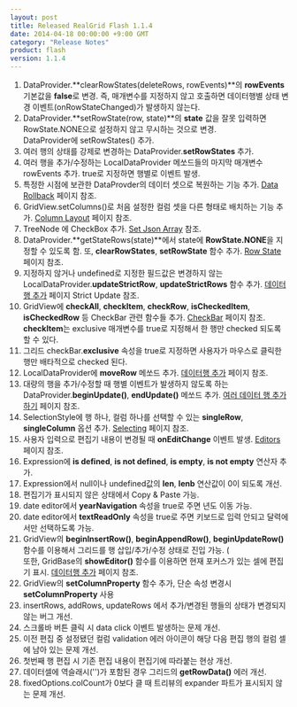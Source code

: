 ```yaml
---
layout: post
title: Released RealGrid Flash 1.1.4
date: 2014-04-18 00:00:00 +9:00 GMT
category: "Release Notes"
product: flash
version: 1.1.4
---
```


1. DataProvider.**clearRowStates(deleteRows, rowEvents)**의 **rowEvents** 기본값을 **false**로 변경. 즉, 매개변수를 지정하지 않고 호출하면 데이터행별 상태 변경 이벤트(onRowStateChanged)가 발생하지 않는다.
2. DataProvider.**setRowState(row, state)**의 **state** 값을 잘못 입력하면 RowState.NONE으로 설정하지 않고 무시하는 것으로 변경.  
     DataProvider에 setRowStates() 추가.
3. 여러 행의 상태를 강제로 변경하는 DataProvider.**setRowStates** 추가.
4. 여러 행을 추가/수정하는 LocalDataProvider 메쏘드들의 마지막 매개변수 rowEvents 추가. true로 지정하면 행별로 이벤트 발생.
5. 특정한 시점에 보관한 DataProvder의 데이터 셋으로 복원하는 기능 추가. [Data Rollback](http://demo.realgrid.com/Demo/DataRollback) 페이지 참조.
6. GridView.setColumns()로 처음 설정한 컬럼 셋을 다른 형태로 배치하는 기능 추가. [Column Layout](http://demo.realgrid.com/Demo/ColumnLayout) 페이지 참조.
7. TreeNode 에 CheckBox 추가. [Set Json Array](http://demo.realgrid.com/Demo/TreeSetJsonData) 참조.
8. DataProvider.**getStateRows(state)**에서 state에 **RowState.NONE**을 지정할 수 있도록 함. 또, **clearRowStates**, **setRowState** 함수 추가. [Row State](http://demo.realgrid.com/Demo/RowState) 페이지 참조.
9. 지정하지 않거나 undefined로 지정한 필드값은 변경하지 않는 LocalDataProvider.**updateStrictRow**, **updateStrictRows** 함수 추가. [데이터행 추가](http://demo.realgrid.com/Demo/AddDataRow) 페이지 Strict Update 참조.
10. GridView에 **checkAll**, **checkItem**, **checkRow**, **isCheckedItem**, **isCheckedRow** 등 CheckBar 관련 함수들 추가. [CheckBar](http://demo.realgrid.com/Demo/CheckBar) 페이지 참조. **checkItem**는 exclusive 매개변수를 true로 지정해서 한 행만 checked 되도록 할 수 있다.
11. 그리드 checkBar.**exclusive** 속성을 true로 지정하면 사용자가 마우스로 클릭한 행만 배타적으로 checked 된다.
12. LocalDataProvider에 **moveRow** 메쏘드 추가. [데이터행 추가](http://demo.realgrid.com/Demo/AddDataRow) 페이지 참조.
13. 대량의 행을 추가/수정할 때 행별 이벤트가 발생하지 않도록 하는 DataProvider.**beginUpdate()**, **endUpdate()** 메쏘드 추가. [여러 데이터 행 추가하기](http://demo.realgrid.com/Demo/AddMultiRows) 페이지 참조.
14. SelectionStyle에 행 하나, 컬럼 하나를 선택할 수 있는 **singleRow**, **singleColumn** 옵션 추가. [Selecting](http://demo.realgrid.com/Demo/Selecting) 페이지 참조.
15. 사용자 입력으로 편집기 내용이 변경될 때 **onEditChange** 이벤트 발생. [Editors](http://demo.realgrid.com/Demo/Editors) 페이지 참조.
16. Expression에 **is defined**, **is not defined**, **is empty**, **is not empty** 연산자 추가.
17. Expression에서 null이나 undefined값의 **len**, **lenb** 연산값이 0이 되도록 개선.
18. 편집기가 표시되지 않은 상태에서 Copy & Paste 가능.
19. date editor에서 **yearNavigation** 속성을 true로 주면 년도 이동 가능.
20. date editor에서 **textReadOnly** 속성을 true로 주면 키보드로 입력 안되고 달력에서만 선택하도록 가능.
21. GridView의 **beginInsertRow()**, **beginAppendRow()**, **beginUpdateRow()** 함수를 이용해서 그리드를 행 삽입/추가/수정 상태로 진입 가능. (  
     또한, GridBase의 **showEditor()** 함수를 이용하면 현재 포커스가 있는 셀에 편집기 표시. [데이터행 추가](http://demo.realgrid.com/Demo/AddDataRow) 페이지 참조.
22. GridView의 **setColumnProperty** 함수 추가, 단순 속성 변경시 **setColumnProperty** 사용
23. insertRows, addRows, updateRows 에서 추가/변경된 행들의 상태가 변경되지 않는 버그 개선.
24. 스크롤바 버튼 클릭 시 data click 이벤트 발생하는 문제 개선.
25. 이전 편집 중 설정됐던 컬럼 validation 에러 아이콘이 해당 다음 편집 행의 컬럼 셀에 남아 있는 문제 개선.
26. 첫번째 행 편집 시 기존 편집 내용이 편집기에 따라붙는 현상 개선.
27. 데이터셀에 역슬래시('\')가 포함된 경우 그리드의 **getRowData()** 에러 개선.
28. fixedOptions.colCount가 0보다 클 때 트리뷰의 expander 파트가 표시되지 않는 문제 개선.
